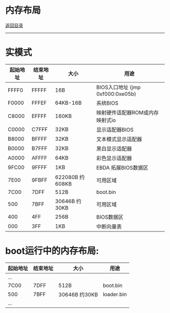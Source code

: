 内存布局
=
[返回目录](dir.md)
***
# 实模式
|起始地址 | 结束地址 | 大小 | 用途 |
|--------|--------|------|-----|
| FFFF0 | FFFFF | 16B | BIOS入口地址 (jmp 0xf000:0xe05b) |
| F0000 | FFFEF | 64KB-16B| 系统BIOS |
| C8000 | EFFFF | 160KB | 映射硬件适配器ROM或内存映射式io |
| C0000 | C7FFF | 32KB | 显示适配器BIOS |
| B8000 | BFFFF | 32KB | 文本模式显示适配器 |
| B0000 | B7FFF | 32KB | 黑白显示适配器 |
| A0000 | AFFFF | 64KB | 彩色显示适配器 |
| 9FC00 | 9FFFF | 1KB | EBDA 拓展BIOS数据区 |
| 7E00 | 9FBFF | 622080B 约608KB | 可用区域 |
| 7C00 | 7DFF | 512B | boot.bin |
| 500 | 7BFF | 30646B 约30KB | 可用区域 |
| 400 | 4FF | 256B | BIOS数据区 |
| 000 | 3FF | 1KB | 中断向量表 |

# boot运行中的内存布局:
|起始地址 | 结束地址 | 大小 | 用途 |
|--------|--------|------|-----|
| ... |
| 7C00 | 7DFF | 512B | boot.bin |
| 500 | 7BFF | 30646B 约30KB | loader.bin |
| ... |
